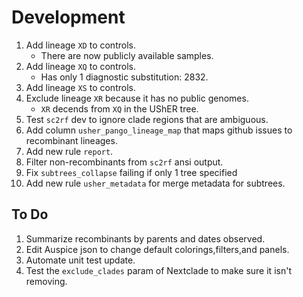 # Development

1. Add lineage `XD` to controls.
    - There are now publicly available samples.
1. Add lineage `XQ` to controls.
    - Has only 1 diagnostic substitution: 2832.
1. Add lineage `XS` to controls.
1. Exclude lineage `XR` because it has no public genomes.
    - `XR` decends from `XQ` in the UShER tree.
1. Test `sc2rf` dev to ignore clade regions that are ambiguous.
1. Add column `usher_pango_lineage_map` that maps github issues to recombinant lineages.
1. Add new rule `report`.
1. Filter non-recombinants from `sc2rf` ansi output.
1. Fix `subtrees_collapse` failing if only 1 tree specified
1. Add new rule `usher_metadata` for merge metadata for subtrees.

## To Do

1. Summarize recombinants by parents and dates observed.
1. Edit Auspice json to change default colorings,filters,and panels.
1. Automate unit test update.
1. Test the `exclude_clades` param of Nextclade to make sure it isn't removing.
